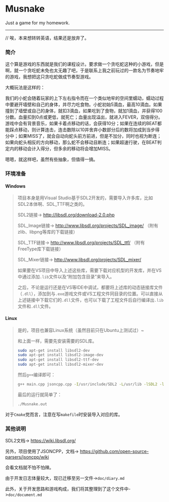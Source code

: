 # Musnake

Just a game for my homework.

---

// 唉，本来想转转英语，结果还是放弃了。

### 简介

这个算是游戏的东西就是我们的课程设计。要求做一个贪吃蛇这种的小游戏，但是啊，就一个贪吃蛇未免也太无趣了吧，于是联系上我之前玩过的一款名为节奏地牢的游戏，我想把这只贪吃蛇做成节奏型游戏。

大概玩法是这样的：

我们的小蛇会随着玩家的上下左右指令而在一个类似地牢的空间里蠕动，蠕动过程中要避开墙壁和自己的身体，并尽力吃食物。小蛇初始5滴血，最高10滴血。如果撞到了墙壁或自己的身体，就扣3滴血，如果吃到了食物，就加1滴血，并获得100分数。血量扣到0点或更低，就死亡；血量出现溢出，就进入FEVER，双倍得分。游戏中会有背景音乐，如果卡着点移动的话，会获得10分；如果在连续的BEAT都能踩点移动，则计算连击，连击数除以10并舍弃小数部分后的数将加成到当步得分中；如果MISS了，就会自动向蛇头前方前进，但是不加分，同时也视为断连；如果向蛇头相反的方向移动，那么蛇不会移动且断连；如果超速行驶，在BEAT判定内的移动会计入得分，但多余的移动将会增加MISS。

嗯嗯，就这样吧，虽然有些抽象，但值得一搞。

### 环境准备

#### Windows
>项目本身是用Visual Studio基于SDL2开发的，需要导入许多库，比如SDL2本体啊、SDL_TTF啊之类的。
>
>SDL2链接-> http://libsdl.org/download-2.0.php
>
>SDL_Image链接-> http://www.libsdl.org/projects/SDL_image/ （附有zlib、libpng等库的下载链接）
>
>SDL_TTF链接-> http://www.libsdl.org/projects/SDL_ttf/ （附有FreeType库下载链接）
>
>SDL_Mixer链接-> http://www.libsdl.org/projects/SDL_mixer/
>
>如果要在VS项目中导入上述这些库，需要下载对应机型的开发库，并在VS中通过添加`.lib`文件以及“附加包含目录”来导入。
>
>之后，不论是运行还是在VS等IDE中调试，都要将上述库的动态链接库文件（`.dll`），添加到与`.exe`游戏文件或VS工程文件同目录的位置。可以直接从上述链接中下载它们的`.dll`文件，也可以下载了工程文件后自行编译出`.lib`文件和`.dll`文件。

#### Linux
>
>是的，项目也兼容Linux系统（虽然目前只在Ubuntu上测试过）~
>
>和上面一样，需要先安装需要的SDL库。
>
>```bash
>sudo apt-get install libsdl2-dev
>sudo apt-get install libsdl2-image-dev
>sudo apt-get install libsdl2-ttf-dev
>sudo apt-get install libsdl2-mixer-dev
>```
>
>然后`g++`编译即可：
>
>```bash
>g++ main.cpp jsoncpp.cpp -I/usr/include/SDL2 -L/usr/lib -lSDL2 -lSDL2_image -lSDL2_mixer -lSDL2_ttf -oMusnake.out
>```
>
>最后的运行就简单了：
>
>
> ```bash
> ./Musnake.out
> ```
> 

对于`Cmake`党而言，注意在写`makefile`时安装导入对应的库。

### 其他说明


SDL2文档-> https://wiki.libsdl.org/

另外，项目使用了JSONCPP，文档-> https://github.com/open-source-parsers/jsoncpp/wiki

会看文档就不怕不怕辣。

由于开发日志体量较大，现已迁移至另一文件->`doc/diary.md`

此外，关于开发思路和游戏构成，我们将其整理到了这个文件中->`doc/document.md`

